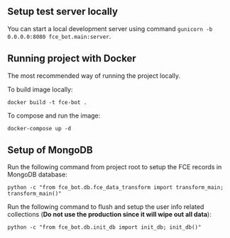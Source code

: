 ## Setup test server locally 

You can start a local development server using command `gunicorn -b 0.0.0.0:8080 fce_bot.main:server`. 

## Running project with Docker

The most recommended way of running the project locally. 

To build image locally: 

```commandline
docker build -t fce-bot .
```

To compose and run the image: 

```commandline
docker-compose up -d 
```

## Setup of MongoDB 

Run the following command from project root to setup the FCE records in MongoDB database: 

```commandline
python -c "from fce_bot.db.fce_data_transform import transform_main; transform_main()"
```

Run the following command to flush and setup the user info related collections (**Do not use the production since it 
will wipe out all data**): 

```commandline
python -c "from fce_bot.db.init_db import init_db; init_db()"
```